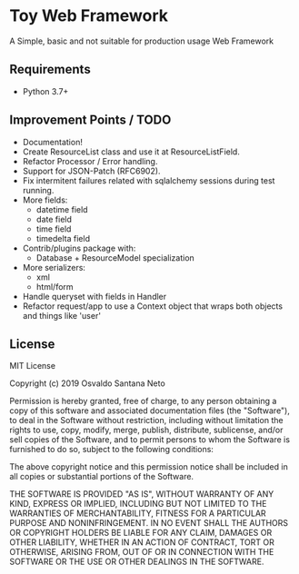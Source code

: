 # Toy Web Framework

A Simple, basic and not suitable for production usage Web Framework

## Requirements

 * Python 3.7+

## Improvement Points / TODO

- Documentation!
- Create ResourceList class and use it at ResourceListField.
- Refactor Processor / Error handling.
- Support for JSON-Patch (RFC6902).
- Fix intermitent failures related with sqlalchemy sessions during test
  running.
- More fields:
  - datetime field
  - date field
  - time field
  - timedelta field
- Contrib/plugins package with:
  - Database + ResourceModel specialization
- More serializers:
  - xml
  - html/form
- Handle queryset with fields in Handler
- Refactor request/app to use a Context object that wraps both objects
  and things like 'user'

## License

MIT License

Copyright (c) 2019 Osvaldo Santana Neto

Permission is hereby granted, free of charge, to any person obtaining a copy
of this software and associated documentation files (the "Software"), to deal
in the Software without restriction, including without limitation the rights
to use, copy, modify, merge, publish, distribute, sublicense, and/or sell
copies of the Software, and to permit persons to whom the Software is
furnished to do so, subject to the following conditions:

The above copyright notice and this permission notice shall be included in all
copies or substantial portions of the Software.

THE SOFTWARE IS PROVIDED "AS IS", WITHOUT WARRANTY OF ANY KIND, EXPRESS OR
IMPLIED, INCLUDING BUT NOT LIMITED TO THE WARRANTIES OF MERCHANTABILITY,
FITNESS FOR A PARTICULAR PURPOSE AND NONINFRINGEMENT. IN NO EVENT SHALL THE
AUTHORS OR COPYRIGHT HOLDERS BE LIABLE FOR ANY CLAIM, DAMAGES OR OTHER
LIABILITY, WHETHER IN AN ACTION OF CONTRACT, TORT OR OTHERWISE, ARISING FROM,
OUT OF OR IN CONNECTION WITH THE SOFTWARE OR THE USE OR OTHER DEALINGS IN THE
SOFTWARE.
